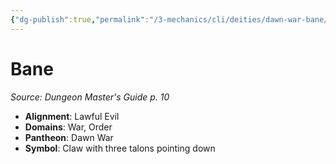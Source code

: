 ```yaml
---
{"dg-publish":true,"permalink":"/3-mechanics/cli/deities/dawn-war-bane/","tags":["ttrpg-cli/compendium/src/5e/dmg","ttrpg-cli/deity/dawn-war","ttrpg-cli/domain/order","ttrpg-cli/domain/war"],"noteIcon":""}
---
```


# Bane
*Source: Dungeon Master's Guide p. 10* 

- **Alignment**: Lawful Evil
- **Domains**: War, Order
- **Pantheon**: Dawn War
- **Symbol**: Claw with three talons pointing down